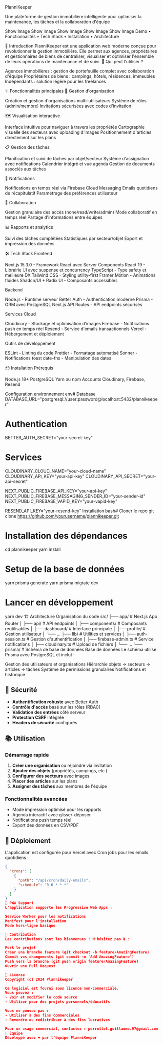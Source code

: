PlanniKeeper

Une plateforme de gestion immobilière intelligente pour optimiser la maintenance, les tâches et la collaboration d'équipe

Show Image
Show Image
Show Image
Show Image
Show Image
Demo • Fonctionnalités • Tech Stack • Installation • Architecture

🚀 Introduction
PlanniKeeper est une application web moderne conçue pour révolutionner la gestion immobilière. Elle permet aux agences, propriétaires et gestionnaires de biens de centraliser, visualiser et optimiser l'ensemble de leurs opérations de maintenance et de suivi.
🎯 Qui peut l'utiliser ?

Agences immobilières : gestion de portefeuille complet avec collaboration d'équipe
Propriétaires de biens : campings, hôtels, résidences, immeubles
Indépendants : solution légère pour les freelances

✨ Fonctionnalités principales
🏢 Gestion d'organisation

Création et gestion d'organisations multi-utilisateurs
Système de rôles (admin/membre)
Invitations sécurisées avec codes d'invitation

🗺️ Visualisation interactive

Interface intuitive pour naviguer à travers les propriétés
Cartographie visuelle des secteurs avec uploading d'images
Positionnement d'articles directement sur les plans

📋 Gestion des tâches

Planification et suivi de tâches par objet/secteur
Système d'assignation avec notifications
Calendrier intégré et vue agenda
Gestion de documents associés aux tâches

🔔 Notifications

Notifications en temps réel via Firebase Cloud Messaging
Emails quotidiens de récapitulatif
Paramétrage des préférences utilisateur

👥 Collaboration

Gestion granulaire des accès (none/read/write/admin)
Mode collaboratif en temps réel
Partage d'informations entre équipes

📊 Rapports et analytics

Suivi des tâches complétées
Statistiques par secteur/objet
Export et impression des données

🛠️ Tech Stack
Frontend

Next.js 15.3.0 - Framework React avec Server Components
React 19 - Librairie UI avec suspense et concurrency
TypeScript - Type safety et meilleure DX
Tailwind CSS - Styling utility-first
Framer Motion - Animations fluides
Shadcn/UI + Radix UI - Composants accessibles

Backend

Node.js - Runtime serveur
Better Auth - Authentication moderne
Prisma - ORM avec PostgreSQL
Next.js API Routes - API endpoints sécurisés

Services Cloud

Cloudinary - Stockage et optimisation d'images
Firebase - Notifications push en temps réel
Resend - Service d'emails transactionnels
Vercel - Hébergement et déploiement

Outils de développement

ESLint - Linting du code
Prettier - Formatage automatisé
Sonner - Notifications toast
date-fns - Manipulation des dates

📦 Installation
Prérequis

Node.js 18+
PostgreSQL
Yarn ou npm
Accounts Cloudinary, Firebase, Resend

Configuration environnement
env# Database
DATABASE_URL="postgresql://user:password@localhost:5432/plannikeeper"

# Authentication

BETTER_AUTH_SECRET="your-secret-key"

# Services

CLOUDINARY_CLOUD_NAME="your-cloud-name"
CLOUDINARY_API_KEY="your-api-key"
CLOUDINARY_API_SECRET="your-api-secret"

NEXT_PUBLIC_FIREBASE_API_KEY="your-api-key"
NEXT_PUBLIC_FIREBASE_MESSAGING_SENDER_ID="your-sender-id"
NEXT_PUBLIC_FIREBASE_VAPID_KEY="your-vapid-key"

RESEND_API_KEY="your-resend-key"
Installation
bash# Cloner le repo
git clone https://github.com/yourusername/plannikeeper.git

# Installation des dépendances

cd plannikeeper
yarn install

# Setup de la base de données

yarn prisma generate
yarn prisma migrate dev

# Lancer en développement

yarn dev
🏗️ Architecture
Organisation du code
src/
├── app/ # Next.js App Router
│ ├── api/ # API endpoints
│ ├── components/ # Composants réutilisables
│ ├── dashboard/ # Interface principale
│ ├── profile/ # Gestion utilisateur
│ └── ...
├── lib/ # Utilities et services
│ ├── auth-session.ts # Gestion d'authentification
│ ├── firebase-admin.ts # Service notifications
│ ├── cloudinary.ts # Upload de fichiers
│ └── ...
└── prisma/ # Schéma de base de données
Base de données
Le schéma utilise Prisma avec PostgreSQL et inclut :

Gestion des utilisateurs et organisations
Hiérarchie objets → secteurs → articles → tâches
Système de permissions granulaires
Notifications et historique

## 🔐 Sécurité

- **Authentification robuste** avec Better Auth
- **Contrôle d'accès** basé sur les rôles (RBAC)
- **Validation des entrées** côté serveur
- **Protection CSRF** intégrée
- **Headers de sécurité** configurés

## 📚 Utilisation

### Démarrage rapide

1. **Créer une organisation** ou rejoindre via invitation
2. **Ajouter des objets** (propriétés, campings, etc.)
3. **Configurer des secteurs** avec images
4. **Placer des articles** sur les plans
5. **Assigner des tâches** aux membres de l'équipe

### Fonctionnalités avancées

- Mode impression optimisé pour les rapports
- Agenda interactif avec glisser-déposer
- Notifications push temps réel
- Export des données en CSV/PDF

## 🚢 Déploiement

L'application est configurée pour Vercel avec Cron jobs pour les emails quotidiens :

```json
{
  "crons": [
    {
      "path": "/api/cron/daily-emails",
      "schedule": "0 6 * * *"
    }
  ]
}
📱 PWA Support
L'application supporte les Progressive Web Apps :

Service Worker pour les notifications
Manifest pour l'installation
Mode hors-ligne basique

🤝 Contribution
Les contributions sont les bienvenues ! N'hésitez pas à :

Fork le projet
Créer une branche feature (git checkout -b feature/AmazingFeature)
Commit vos changements (git commit -m 'Add AmazingFeature')
Push vers la branche (git push origin feature/AmazingFeature)
Ouvrir une Pull Request

📄 License
Copyright (c) 2024 Plannikeeper

Ce logiciel est fourni sous licence non-commerciale.
Vous pouvez :
- Voir et modifier le code source
- Utiliser pour des projets personnels/éducatifs

Vous ne pouvez pas :
- Utiliser à des fins commerciales
- Revendre ou redistribuer à des fins lucratives

Pour un usage commercial, contactez : perrottet.guillaume.97@gmail.com
👥 Équipe
Développé avec ❤️ par l'équipe PlanniKeeper
```
